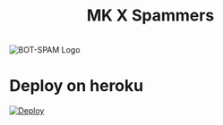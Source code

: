 <p>
  <h1 align="center">
    <b>MK X Spammers</b>
  </h1>
  <br>
  <img align="center" src="https://te.legra.ph/file/a2beccc714b5f011dd42d.jpg" alt="BOT-SPAM Logo">
</p>

# Deploy on heroku

[![Deploy](https://www.herokucdn.com/deploy/button.svg)](https://heroku.com/deploy?template=https://github.com/ERR0rMK/SpamBotX)
